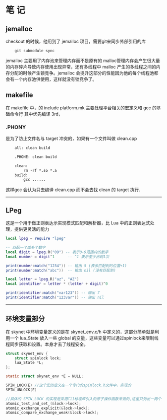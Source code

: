 # 笔 记

##  jemalloc
checkout 的时候，他用到了 jemalloc 项目，需要git来同步外部引用的库
```shell
    git submodule sync 
```
jemalloc 主要用了内存池来管理内存而不是原有的 malloc管理内存会产生很大量的内存碎片导致内存使用出现异常，还有多线程中 malloc 产生的多线程之间的内存分配的时候产生锁竞争。jemalloc 会提升这部分的性能因为他的每个线程池都会有一个内存池供使用，这样就没有锁竞争了。

## makefile
在 makefile 中，的 include platform.mk 主要处理平台相关的宏定义和 gcc 的基础命令行
其中优先编译 3rd，
### .PHONY
是为了防止文件名与 target 冲突的，如果有一个文件叫做 clean.cpp
```makefile
    all: clean build

    .PHONE: clean build 

    clean:
        rm -rf *.so *.a 
    build:
        gcc ......
```
这样gcc 会认为只去编译 clean.cpp 而不会去找 clean 的 target 执行.

----

## LPeg
这是一个用于做正则表达示实现模式匹配和解析器，比 Lua 中的正则表达式处理，提供更灵活的能力
```lua
local lpeg = require "lpeg"

-- 匹配一个或多个数字
local digit = lpeg.R("09") -- 表示0-9范围内的数字
local number = digit^1      -- ^1 表示至少出现1次

print(number:match("1234")) -- 输出 5 (表示匹配到的位置+1)
print(number:match("abc"))  -- 输出 nil (没有匹配到)
```

```lua
local letter = lpeg.R("az", "AZ")
local identifier = letter * (letter + digit)^0

print(identifier:match("var123")) -- 输出 7
print(identifier:match("123var")) -- 输出 nil

```

---

## 环境变量部分

在 skynet 中环境变量定义的是在 skynet_env.c/h 中定义的，这部分简单就是利用一个 lua_State 放入一些 global 的变量，这些变量可以通过spinlock来限制线程同步获取和设置。本身才去了线程安全。

```C
struct skynet_env {
	struct spinlock lock;
	lua_State *L;
};

static struct skynet_env *E = NULL;

SPIN_LOCK(E) //这个宏的定义在一个专门的spinlock.h文件中，实现的
SPIN_UNLOCK(E)

//具体的 SPIN_LOCK 的实现是采用C11标准库引入的原子操作函数来做的,这里只列出一两个调用的方式
atomic_test_and_set_(&lock->lock);
atomic_exchange_explicit(&lock->lock);
atomic_compare_exchange_weak(&lock->lock);

```



